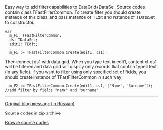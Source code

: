 Easy way to add filter capabilities to DataGrid+DataSet. Source codes contain class TFastFilterCommon. To create filter you should create instance of this class, and pass instance of TEdit and instance of TDataSet to constructor.

```
var 
  m_F1: TFastFilterCommon;
  ds: TDataSet;
  edit1: TEdit;
  .....
  m_F1 := TFastFilterCommon.Create(edit1, ds1);
```

Then connect ds1 with data grid. When you type text in edit1, content of ds1 will be filtered and data grid will display only records that contain typed text (in any field). If you want to filter using only specified set of fields, you should create instance of TFastFilterCommon in such way:

```
  m_F2 := TFastFilterCommon.Create(edit1, ds1, ['Name', 'Surname']); //add filter by fields "name" and "surname"
```


---

<a href=''>Original blog message (in Russian)</a>

<a href='http://code.google.com/p/dvsrc/downloads/detail?name=20101003FastFilter.zip'>Source codes in zip archive</a>

<a href='http://code.google.com/p/dvsrc/source/browse/trunk/Delphi/FastFilter'>Browse source codes</a>